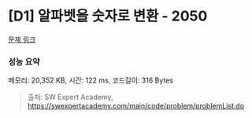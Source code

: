 # [D1] 알파벳을 숫자로 변환 - 2050 

[문제 링크](https://swexpertacademy.com/main/code/problem/problemDetail.do?contestProbId=AV5QLGxKAzQDFAUq) 

### 성능 요약

메모리: 20,352 KB, 시간: 122 ms, 코드길이: 316 Bytes



> 출처: SW Expert Academy, https://swexpertacademy.com/main/code/problem/problemList.do